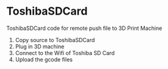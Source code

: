 # ToshibaSDCard
ToshibaSDCard code for remote push file to 3D Print Machine
1. Copy source to ToshibaSDCard
2. Plug in 3D machine
3. Connect to the Wifi of Toshiba SD Card
4. Upload the gcode files

